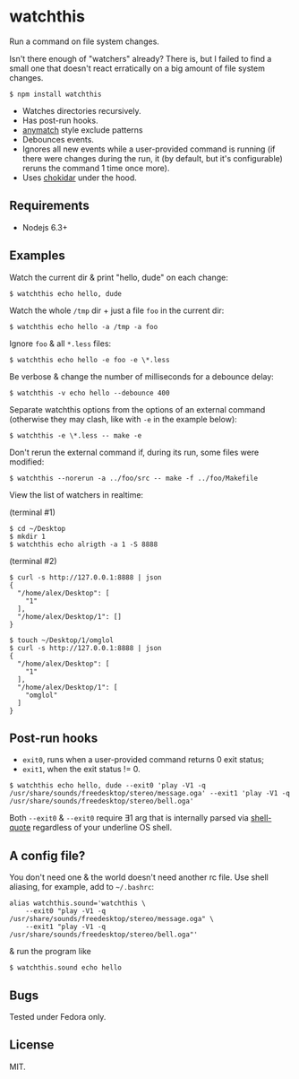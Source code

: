 # watchthis

Run a command on file system changes.

Isn't there enough of "watchers" already? There is, but I failed to
find a small one that doesn't react erratically on a big amount of
file system changes.

	$ npm install watchthis

* Watches directories recursively.
* Has post-run hooks.
* [anymatch](https://github.com/es128/anymatch) style exclude patterns
* Debounces events.
* Ignores all new events while a user-provided command is running (if
  there were changes during the run, it (by default, but it's
  configurable) reruns the command 1 time once more).
* Uses [chokidar](https://github.com/paulmillr/chokidar) under the hood.

## Requirements

* Nodejs 6.3+

## Examples

Watch the current dir & print "hello, dude" on each change:

	$ watchthis echo hello, dude

Watch the whole `/tmp` dir + just a file `foo` in the current dir:

	$ watchthis echo hello -a /tmp -a foo

Ignore `foo` & all `*.less` files:

	$ watchthis echo hello -e foo -e \*.less

Be verbose & change the number of milliseconds for a debounce delay:

	$ watchthis -v echo hello --debounce 400

Separate watchthis options from the options of an external command
(otherwise they may clash, like with `-e` in the example below):

	$ watchthis -e \*.less -- make -e

Don't rerun the external command if, during its run, some files were
modified:

	$ watchthis --norerun -a ../foo/src -- make -f ../foo/Makefile

View the list of watchers in realtime:

(terminal #1)

	$ cd ~/Desktop
	$ mkdir 1
	$ watchthis echo alrigth -a 1 -S 8888

(terminal #2)

~~~
$ curl -s http://127.0.0.1:8888 | json
{
  "/home/alex/Desktop": [
	"1"
  ],
  "/home/alex/Desktop/1": []
}
~~~

~~~
$ touch ~/Desktop/1/omglol
$ curl -s http://127.0.0.1:8888 | json
{
  "/home/alex/Desktop": [
	"1"
  ],
  "/home/alex/Desktop/1": [
	"omglol"
  ]
}
~~~

## Post-run hooks

* `exit0`, runs when a user-provided command returns 0 exit status;
* `exit1`, when the exit status != 0.

~~~
$ watchthis echo hello, dude --exit0 'play -V1 -q /usr/share/sounds/freedesktop/stereo/message.oga' --exit1 'play -V1 -q /usr/share/sounds/freedesktop/stereo/bell.oga'
~~~

Both `--exit0` & `--exit0` require ∃1 arg that is internally parsed
via [shell-quote](https://github.com/substack/node-shell-quote)
regardless of your underline OS shell.


## A config file?

You don't need one & the world doesn't need another rc file. Use shell
aliasing, for example, add to `~/.bashrc`:

~~~
alias watchthis.sound='watchthis \
	--exit0 "play -V1 -q /usr/share/sounds/freedesktop/stereo/message.oga" \
	--exit1 "play -V1 -q /usr/share/sounds/freedesktop/stereo/bell.oga"'
~~~

& run the program like

	$ watchthis.sound echo hello


## Bugs

Tested under Fedora only.

## License

MIT.
